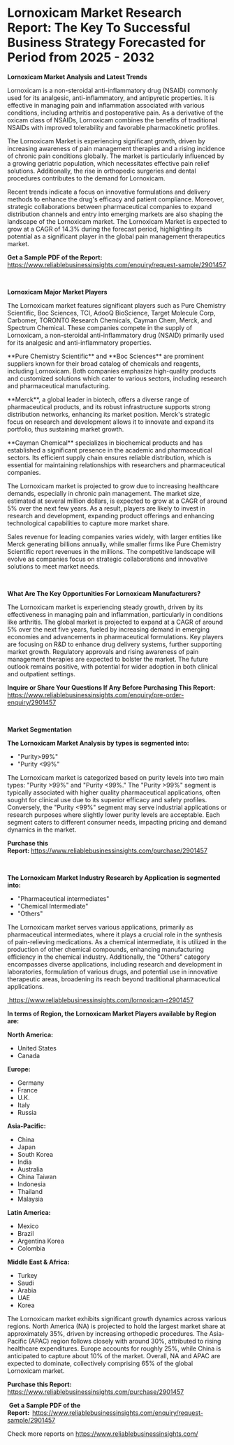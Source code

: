 <p><h1>Lornoxicam Market Research Report: The Key To Successful Business Strategy Forecasted for Period from 2025 - 2032</h1></p><p><strong>Lornoxicam Market Analysis and Latest Trends</strong></p>
<p><p>Lornoxicam is a non-steroidal anti-inflammatory drug (NSAID) commonly used for its analgesic, anti-inflammatory, and antipyretic properties. It is effective in managing pain and inflammation associated with various conditions, including arthritis and postoperative pain. As a derivative of the oxicam class of NSAIDs, Lornoxicam combines the benefits of traditional NSAIDs with improved tolerability and favorable pharmacokinetic profiles.</p><p>The Lornoxicam Market is experiencing significant growth, driven by increasing awareness of pain management therapies and a rising incidence of chronic pain conditions globally. The market is particularly influenced by a growing geriatric population, which necessitates effective pain relief solutions. Additionally, the rise in orthopedic surgeries and dental procedures contributes to the demand for Lornoxicam.</p><p>Recent trends indicate a focus on innovative formulations and delivery methods to enhance the drug's efficacy and patient compliance. Moreover, strategic collaborations between pharmaceutical companies to expand distribution channels and entry into emerging markets are also shaping the landscape of the Lornoxicam market. The Lornoxicam Market is expected to grow at a CAGR of 14.3% during the forecast period, highlighting its potential as a significant player in the global pain management therapeutics market.</p></p>
<p><strong>Get a Sample PDF of the Report:&nbsp;</strong> <a href="https://www.reliablebusinessinsights.com/enquiry/request-sample/2901457?utm_campaign=2811&utm_medium=2&utm_source=Github&utm_content=ia&utm_term=16032025&utm_id=lornoxicam">https://www.reliablebusinessinsights.com/enquiry/request-sample/2901457</a></p>
<p>&nbsp;</p>
<p><strong>Lornoxicam Major Market Players</strong></p>
<p><p>The Lornoxicam market features significant players such as Pure Chemistry Scientific, Boc Sciences, TCI, AdooQ BioScience, Target Molecule Corp, Carbomer, TORONTO Research Chemicals, Cayman Chem, Merck, and Spectrum Chemical. These companies compete in the supply of Lornoxicam, a non-steroidal anti-inflammatory drug (NSAID) primarily used for its analgesic and anti-inflammatory properties.</p><p>**Pure Chemistry Scientific** and **Boc Sciences** are prominent suppliers known for their broad catalog of chemicals and reagents, including Lornoxicam. Both companies emphasize high-quality products and customized solutions which cater to various sectors, including research and pharmaceutical manufacturing.</p><p>**Merck**, a global leader in biotech, offers a diverse range of pharmaceutical products, and its robust infrastructure supports strong distribution networks, enhancing its market position. Merck's strategic focus on research and development allows it to innovate and expand its portfolio, thus sustaining market growth.</p><p>**Cayman Chemical** specializes in biochemical products and has established a significant presence in the academic and pharmaceutical sectors. Its efficient supply chain ensures reliable distribution, which is essential for maintaining relationships with researchers and pharmaceutical companies.</p><p>The Lornoxicam market is projected to grow due to increasing healthcare demands, especially in chronic pain management. The market size, estimated at several million dollars, is expected to grow at a CAGR of around 5% over the next few years. As a result, players are likely to invest in research and development, expanding product offerings and enhancing technological capabilities to capture more market share.</p><p>Sales revenue for leading companies varies widely, with larger entities like Merck generating billions annually, while smaller firms like Pure Chemistry Scientific report revenues in the millions. The competitive landscape will evolve as companies focus on strategic collaborations and innovative solutions to meet market needs.</p></p>
<p>&nbsp;</p>
<p><strong>What Are The Key Opportunities For Lornoxicam Manufacturers?</strong></p>
<p><p>The Lornoxicam market is experiencing steady growth, driven by its effectiveness in managing pain and inflammation, particularly in conditions like arthritis. The global market is projected to expand at a CAGR of around 5% over the next five years, fueled by increasing demand in emerging economies and advancements in pharmaceutical formulations. Key players are focusing on R&D to enhance drug delivery systems, further supporting market growth. Regulatory approvals and rising awareness of pain management therapies are expected to bolster the market. The future outlook remains positive, with potential for wider adoption in both clinical and outpatient settings.</p></p>
<p><strong>Inquire or Share Your Questions If Any Before Purchasing This Report:</strong> <a href="https://www.reliablebusinessinsights.com/enquiry/pre-order-enquiry/2901457?utm_campaign=2811&utm_medium=2&utm_source=Github&utm_content=ia&utm_term=16032025&utm_id=lornoxicam">https://www.reliablebusinessinsights.com/enquiry/pre-order-enquiry/2901457</a></p>
<p>&nbsp;</p>
<p><strong>Market Segmentation</strong></p>
<p><strong>The Lornoxicam Market Analysis by types is segmented into:</strong></p>
<p><ul><li>"Purity>99%"</li><li>"Purity <99%"</li></ul></p>
<p><p>The Lornoxicam market is categorized based on purity levels into two main types: "Purity >99%" and "Purity <99%." The "Purity >99%" segment is typically associated with higher quality pharmaceutical applications, often sought for clinical use due to its superior efficacy and safety profiles. Conversely, the "Purity <99%" segment may serve industrial applications or research purposes where slightly lower purity levels are acceptable. Each segment caters to different consumer needs, impacting pricing and demand dynamics in the market.</p></p>
<p><strong>Purchase this Report:&nbsp;</strong><a href="https://www.reliablebusinessinsights.com/purchase/2901457?utm_campaign=2811&utm_medium=2&utm_source=Github&utm_content=ia&utm_term=16032025&utm_id=lornoxicam">https://www.reliablebusinessinsights.com/purchase/2901457</a></p>
<p>&nbsp;</p>
<p><strong>The Lornoxicam Market Industry Research by Application is segmented into:</strong></p>
<p><ul><li>"Pharmaceutical intermediates"</li><li>"Chemical Intermediate"</li><li>"Others"</li></ul></p>
<p><p>The Lornoxicam market serves various applications, primarily as pharmaceutical intermediates, where it plays a crucial role in the synthesis of pain-relieving medications. As a chemical intermediate, it is utilized in the production of other chemical compounds, enhancing manufacturing efficiency in the chemical industry. Additionally, the "Others" category encompasses diverse applications, including research and development in laboratories, formulation of various drugs, and potential use in innovative therapeutic areas, broadening its reach beyond traditional pharmaceutical applications.</p></p>
<p><a href="https://www.reliablebusinessinsights.com/lornoxicam-r2901457?utm_campaign=2811&utm_medium=2&utm_source=Github&utm_content=ia&utm_term=16032025&utm_id=lornoxicam">&nbsp;https://www.reliablebusinessinsights.com/lornoxicam-r2901457</a></p>
<p><strong>In terms of Region, the Lornoxicam Market Players available by Region are:</strong></p>
<p>
    <p> <strong> North America: </strong>
        <ul>
            <li>United States</li>
            <li>Canada</li>
        </ul>
        </p> 
    <p> <strong> Europe: </strong>
        <ul>
            <li>Germany</li>
            <li>France</li>
            <li>U.K.</li>
            <li>Italy</li>
            <li>Russia</li>
        </ul>
        </p> 
    <p> <strong> Asia-Pacific: </strong>
        <ul>
            <li>China</li>
            <li>Japan</li>
            <li>South Korea</li>
            <li>India</li>
            <li>Australia</li>
            <li>China Taiwan</li>
            <li>Indonesia</li>
            <li>Thailand</li>
            <li>Malaysia</li>
        </ul>
        </p> 
    <p> <strong> Latin America: </strong>
        <ul>
            <li>Mexico</li>
            <li>Brazil</li>
            <li>Argentina Korea</li>
            <li>Colombia</li>
        </ul>
        </p> 
    <p> <strong> Middle East & Africa: </strong>
        <ul>
            <li>Turkey</li>
            <li>Saudi</li>
            <li>Arabia</li>
            <li>UAE</li>
            <li>Korea</li>
        </ul>
    </p>
    </p>
<p><p>The Lornoxicam market exhibits significant growth dynamics across various regions. North America (NA) is projected to hold the largest market share at approximately 35%, driven by increasing orthopedic procedures. The Asia-Pacific (APAC) region follows closely with around 30%, attributed to rising healthcare expenditures. Europe accounts for roughly 25%, while China is anticipated to capture about 10% of the market. Overall, NA and APAC are expected to dominate, collectively comprising 65% of the global Lornoxicam market.</p></p>
<p><strong>Purchase this Report: </strong><a href="https://www.reliablebusinessinsights.com/purchase/2901457?utm_campaign=2811&utm_medium=2&utm_source=Github&utm_content=ia&utm_term=16032025&utm_id=lornoxicam">https://www.reliablebusinessinsights.com/purchase/2901457</a></p>
<p>&nbsp;<strong>Get a Sample PDF of the Report:&nbsp;&nbsp;</strong><a href="https://www.reliablebusinessinsights.com/enquiry/request-sample/2901457?utm_campaign=2811&utm_medium=2&utm_source=Github&utm_content=ia&utm_term=16032025&utm_id=lornoxicam">https://www.reliablebusinessinsights.com/enquiry/request-sample/2901457</a></p>
<p><strong></strong></p>
<p>Check more reports on <a href="https://www.reliablebusinessinsights.com/?utm_campaign=2811&utm_medium=2&utm_source=Github&utm_content=ia&utm_term=16032025&utm_id=lornoxicam">https://www.reliablebusinessinsights.com/</a></p>